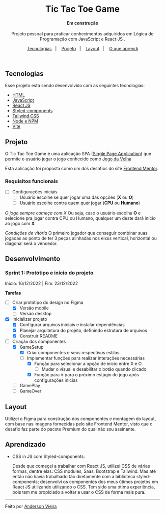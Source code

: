 <h1 align="center"> Tic Tac Toe Game </h1>
<h4 align="center"> Em construção </h4>

<p align="center">
Projeto pessoal para praticar conhecimentos adquiridos em Lógica de Programação com JavaScript e React JS .
</p>

<p align="center">
  <a href="#Tecnologias">Tecnologias</a>&nbsp;&nbsp;&nbsp;|&nbsp;&nbsp;&nbsp;
  <a href="#Projeto">Projeto</a>&nbsp;&nbsp;&nbsp;|&nbsp;&nbsp;&nbsp;
  <a href="#Layout">Layout</a>&nbsp;&nbsp;&nbsp;|&nbsp;&nbsp;&nbsp;
  <a href="#Aprendizado">O que aprendi</a>
</p>

<br>

<!-- <p align="center">
  <img alt="personalcard" src=".github/bg-cover.png" width="100%">
</p> -->

## Tecnologias

Esse projeto está sendo desenvolvido com as seguintes tecnologias:

- [HTML](https://developer.mozilla.org/pt-BR/docs/Web/HTML)
- [JavaScript](https://developer.mozilla.org/pt-BR/docs/Web/JavaScript)
- [React JS](https://pt-br.reactjs.org/)
- [Styled-components](https://styled-components.com/)
- [Tailwind CSS](https://tailwindcss.com/)
- [Node e NPM](https://nodejs.org/)
- [Vite](https://vitejs.dev/)

## Projeto

O Tic Tac Toe Game é uma aplicação SPA ([Single Page Application](https://en.wikipedia.org/wiki/Single-page_application)) que permite o usuário jogar o jogo conhecido como [Jogo da Velha](https://pt.wikipedia.org/wiki/Jogo_da_velha)

Esta aplicação foi proposta como um dos desafios do site [Frontend Mentor](https://www.frontendmentor.io/challenges/tic-tac-toe-game-Re7ZF_E2v).

### Requisitos funcionais

- [ ] Configurações iniciais
  - [ ] Usuário escolhe se quer jogar uma das opções (**X** ou **O**)
  - [ ] Usuário escolhe contra quem quer jogar (**CPU** ou **Humano**)

*O jogo sempre começa com X*
Ou seja, caso o usuário escolha **O** e selecione pra jogar contra CPU ou Humano, qualquer um deste dará início ao jogo com **X**

*Condições de vitória*
O primeiro jogador que conseguir combinar suas jogadas ao ponto de ter 3 peças alinhadas nos eixos vertical, horizontal ou diagonal será o vencedor.

## Desenvolvimento
### Sprint 1: Protótipo e início do projeto
Inicio: 16/12/2022 | Fim: 23/12/2022

**Tarefas**
- [ ] Criar protótipo do design no Figma
  - [x] Versão mobile
  - [ ] Versão desktop
- [x] Inicializar projeto
  - [x] Configurar arquivos iniciais e instalar dependências
  - [x] Planejar arquitetura do projeto, definindo estrutura de arquivos
  - [x] Construir README
- [ ] Criação dos componentes
  - [x] GameSetup
    - [x] Criar componentes e seus respectivos estilos
    - [ ] Implementar funções para realizar interações necessárias
      - [x] Função para selecionar a opção de início entre X e O
        - [ ] Mudar o visual e desabilitar o botão quando clicado
      - [x] Função para ir para o próximo estágio do jogo após configurações inicias
  - [ ] GamePlay
  - [ ] GameOver
 
## Layout

Utilizei o Figma para construção dos componentes e montagem do layout, com base nas imagens fornecidas pelo site Frontend Mentor, visto que o desafio faz parte do pacote Premium do qual não sou assinante.

## Aprendizado

- CSS in JS com Styled-components:
  
  Desde que começei a trabalhar com React JS, utilizei CSS de várias formas, dentre elas: CSS modules, Saas, Bootstrap e Tailwind. Mas até então não havia trabalhado tão diretamente com a biblioteca styled-components; desenvolvi os componentes dos meus útimos projetos em React JS utilizando utilizando o CSS.
  Tem sido uma ótima experiência, pois tem me propiciado a voltar a usar o CSS de forma mais pura.


---

Feito por [Anderson Vieira](https://linkedin/in/vieira-a)